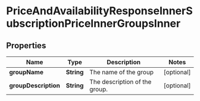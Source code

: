 

# PriceAndAvailabilityResponseInnerSubscriptionPriceInnerGroupsInner


## Properties

| Name | Type | Description | Notes |
|------------ | ------------- | ------------- | -------------|
|**groupName** | **String** | The name of the group |  [optional] |
|**groupDescription** | **String** | The description of the group. |  [optional] |



